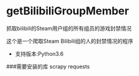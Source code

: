 # getBilibiliGroupMember
抓取bilibili的Steam用户组的所有组员的游戏封禁情况

这个是一个爬取Steam Bilibili组的人的封禁情况的程序

* 支持版本:Python3.6

###需要安装的库 scrapy requests



